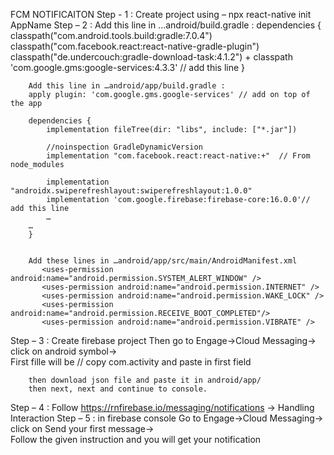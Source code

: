 FCM NOTIFICAITON
Step - 1 :
        Create project using – npx react-native init AppName
Step – 2 :
        Add this line in …android/build.gradle :
         dependencies {
                classpath("com.android.tools.build:gradle:7.0.4")
                classpath("com.facebook.react:react-native-gradle-plugin")
                classpath("de.undercouch:gradle-download-task:4.1.2")
              + classpath 'com.google.gms:google-services:4.3.3' // add this line
            }

        Add this line in …android/app/build.gradle :
        apply plugin: 'com.google.gms.google-services' // add on top of the app

        dependencies {
            implementation fileTree(dir: "libs", include: ["*.jar"])

            //noinspection GradleDynamicVersion
            implementation "com.facebook.react:react-native:+"  // From node_modules

            implementation "androidx.swiperefreshlayout:swiperefreshlayout:1.0.0"
            implementation 'com.google.firebase:firebase-core:16.0.0'// add this line
            …
        … 
        }     


        Add these lines in …android/app/src/main/AndroidManifest.xml
           <uses-permission android:name="android.permission.SYSTEM_ALERT_WINDOW" />
           <uses-permission android:name="android.permission.INTERNET" />
           <uses-permission android:name="android.permission.WAKE_LOCK" />
           <uses-permission android:name="android.permission.RECEIVE_BOOT_COMPLETED"/> 
           <uses-permission android:name="android.permission.VIBRATE" />

Step – 3 :
        Create firebase project 
        Then go to Engage->Cloud Messaging-> click on android symbol->  
        First fille will be 
        <manifest xmlns:android="http://schemas.android.com/apk/res/android"
          package="com.activity"> // copy com.activity and paste in first field

        then download json file and paste it in android/app/
        then next, next and continue to console.
Step – 4 :
        Follow https://rnfirebase.io/messaging/notifications  -> Handling Interaction
Step – 5 : 
        in firebase console Go to Engage->Cloud Messaging-> click on Send your first message->  
        Follow the given instruction and you will get your notification 






























